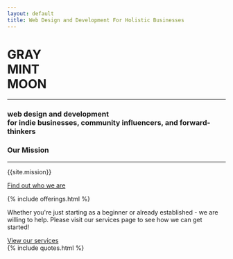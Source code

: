 ```yaml
---
layout: default
title: Web Design and Development For Holistic Businesses
---
```

<div class="home_splash">
	<div class="container container_xl">
		<h1 class="text_light site_title">
			<span class="home_splash_title_first">GRAY</span><br>
			<span class="home_splash_title_second">MINT</span><br>
			<span class="home_splash_title_third">MOON</span>
		</h1>
		<hr class="divider_splash">
		<h3 class="text_light"><strong>web design and development</strong><br>
		for indie businesses, community influencers, and forward-thinkers</h3>
	</div>
</div>
<div class="row_sm home_mission bg_dark">
	<div class="container_lg text_center">
		<h3 class="text_white">Our Mission</h3>
		<hr class="divider">
		<p class="text_white">{{site.mission}}</p>
		<p><a class="text_margin_top page_submit text_dark" href="/about">Find out who we are</a></p>
	</div>
</div>
{% include offerings.html %}
<div class="row_sm bg_lightgray row_home_cta">
	<div class="container_lg">
		<p class="text_center">Whether you're just starting as a beginner or already established - we are willing to help. Please visit our services page to see how we can get started!</p>
		<a class="page_submit" href="/services">View our services</a>
	</div>
</div>
{% include quotes.html %}